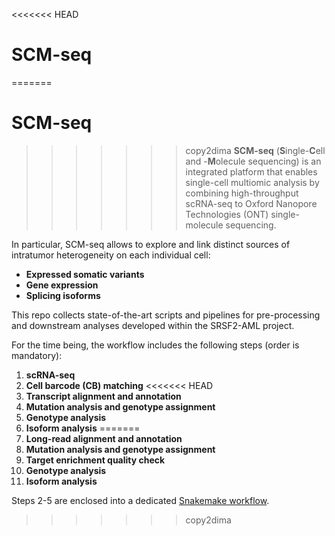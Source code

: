 <<<<<<< HEAD
# SCM-seq
=======
# SCM-seq  
>>>>>>> copy2dima
**SCM-seq** (**S**ingle-**C**ell and -**M**olecule sequencing) is an integrated platform that enables single-cell multiomic analysis by combining high-throughput scRNA-seq to Oxford Nanopore Technologies (ONT) single-molecule sequencing.

In particular, SCM-seq allows to explore and link distinct sources of intratumor heterogeneity on each individual cell:

- **Expressed somatic variants** 
- **Gene expression** 
- **Splicing isoforms**

This repo collects state-of-the-art scripts and pipelines for pre-processing and downstream analyses developed within the SRSF2-AML project.

For the time being, the workflow includes the following steps (order is mandatory):

1. **scRNA-seq**
2. **Cell barcode (CB) matching**
<<<<<<< HEAD
3. **Transcript alignment and annotation**
4. **Mutation analysis and genotype assignment**
5. **Genotype analysis**
6. **Isoform analysis**
=======
3. **Long-read alignment and annotation**
4. **Mutation analysis and genotype assignment**
5. **Target enrichment quality check**
6. **Genotype analysis**
7. **Isoform analysis**

Steps 2-5 are enclosed into a dedicated [Snakemake workflow](https://snakemake.readthedocs.io/en/stable/index.html).
>>>>>>> copy2dima

